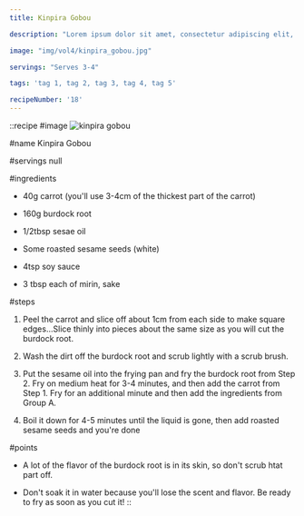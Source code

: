 ```yaml
---
title: Kinpira Gobou

description: "Lorem ipsum dolor sit amet, consectetur adipiscing elit, sed do eiusmod tempor incididunt ut labore et dolore magna aliqua. Tincidunt eget nullam non nisi est sit amet facilisis."

image: "img/vol4/kinpira_gobou.jpg"

servings: "Serves 3-4"

tags: 'tag 1, tag 2, tag 3, tag 4, tag 5'

recipeNumber: '18'
---
```


::recipe
#image
![kinpira gobou](/img/vol4/kinpira_gobou.jpg)

#name
Kinpira Gobou

#servings
null

#ingredients
- 40g carrot (you'll use 3-4cm of the thickest part of the carrot)
- 160g burdock root
- 1/2tbsp sesae oil
- Some roasted sesame seeds (white)

- 4tsp soy sauce
- 3 tbsp each of mirin, sake
    
#steps
1. Peel the carrot and slice off about 1cm from each side to make square edges...Slice thinly into pieces about the same size as you will cut the burdock root.

2. Wash the dirt off the burdock root and scrub lightly with a scrub brush.

3. Put the sesame oil into the frying pan and fry the burdock root from Step 2. Fry on medium heat for 3-4 minutes, and then add the carrot from Step 1. Fry for an additional minute and then add the ingredients from Group A.

4. Boil it down for 4-5 minutes until the liquid is gone, then add roasted sesame seeds and you're done


#points
- A lot of the flavor of the burdock root is in its skin, so don't scrub htat part off.

- Don't soak it in water because you'll lose the scent and flavor. Be ready to fry as soon as you cut it!
::